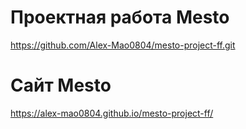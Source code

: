 # Проектная работа Mesto

https://github.com/Alex-Mao0804/mesto-project-ff.git

# Сайт Mesto

https://alex-mao0804.github.io/mesto-project-ff/